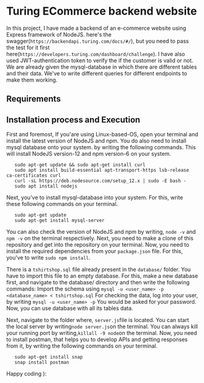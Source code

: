 # Turing ECommerce backend website

In this project, I have made a backend of an e-commerce website using Express framework of NodeJS. here's the swagger(`https://backendapi.turing.com/docs/#/`), but you need to pass the test for it first here(`https://developers.turing.com/dashboard/challenge`).
I have also used JWT-authentication token to verify the if the customer is valid or not. We are already given the mysql-database in which there are different tables and their data. We've to write different queries for different endpoints to make them working.

## Requirements

## Installation process and Execution

First and foremost, If you'are using Linux-based-OS, open your terminal and install the latest version of NodeJS and npm. You do also need to install mysql database onto your system. by writing the following commands.
This will install NodeJS version-12 and npm version-6 on your system.

       sudo apt-get update && sudo apt-get install curl
       sudo apt install build-essential apt-transport-https lsb-release ca-certificates curl
       curl -sL https://deb.nodesource.com/setup_12.x | sudo -E bash -
       sudo apt install nodejs
       
Next, you've to install mysql-database into your system. For this, write these following commands on your terminal.

       sudo apt-get update
       sudo apt-get install mysql-server

You can also check the version of NodeJS and npm by writing, `node -v` and `npm -v` on the terminal respectively.
Next, you need to make a clone of this repository and get into the repository on your terminal. Now, you need to install the required dependencies from your `package.json` file. For this, you've to write `sudo npm install`.

There is a `tshirtshop.sql` file already present in the `database/` folder. You have to import this file to an empty database. For this, make a new database first, and navigate to the database/ directory and then write the following commands:
Import the schema using `mysql -u <user_name> -p <database_name> < tshirtshop.sql`
For checking the data, log into your user, by writing `mysql -u <user_name> -p` You would be asked for your password. Now, you can use database with all its tables data.

Next, navigate to the folder where, `server.js`file is located. You can start the local server by writing`node server.js`on the terminal.
You can always kill your running port by writing,`killall -9 node`on the terminal.
Now, you need to install postman, that helps you to develop APIs and getting responses from it, by writing the following commands on your terminal.

       sudo apt-get install snap
       snap install postman
       
Happy coding ):
